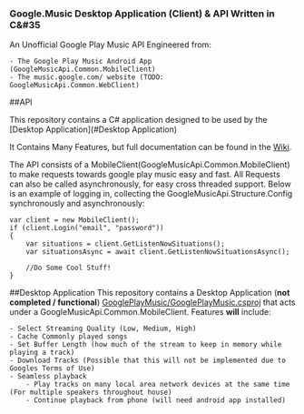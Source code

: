 ### Google.Music Desktop Application (Client) & API Written in C&#35

An Unofficial Google Play Music API Engineered from:

	- The Google Play Music Android App (GoogleMusicApi.Common.MobileClient)
	- The music.google.com/ website (TODO: GoogleMusicApi.Common.WebClient)

##API

This repository contains a C# application designed to be used by the [Desktop Application](#Desktop Application)

It Contains Many Features, but full documentation can be found in the [Wiki](https://github.com/coman3/Google.Music/wiki).

The API consists of a MobileClient(GoogleMusicApi.Common.MobileClient) to make requests towards google play music easy and fast. All Requests can also be called asynchronously, for easy cross threaded support.
Below is an example of logging in, collecting the GoogleMusicApi.Structure.Config synchronously and asynchronously:

```
var client = new MobileClient();
if (client.Login("email", "password"))
{
    var situations = client.GetListenNowSituations();
    var situationsAsync = await client.GetListenNowSituationsAsync();
                
    //Do Some Cool Stuff!
}

```


##Desktop Application
This repository contains a Desktop Application (**not completed / functional**) [GooglePlayMusic/GooglePlayMusic.csproj](GooglePlayMusic/GooglePlayMusic.csproj) that acts under a GoogleMusicApi.Common.MobileClient. 
Features **will** include:

	- Select Streaming Quality (Low, Medium, High)
	- Cache Commonly played songs
	- Set Buffer Length (how much of the stream to keep in memory while playing a track)
	- Download Tracks (Possible that this will not be implemented due to Googles Terms of Use)
	- Seamless playback 
		- Play tracks on many local area network devices at the same time (For multiple speakers throughout house)
		- Continue playback from phone (will need android app installed)
